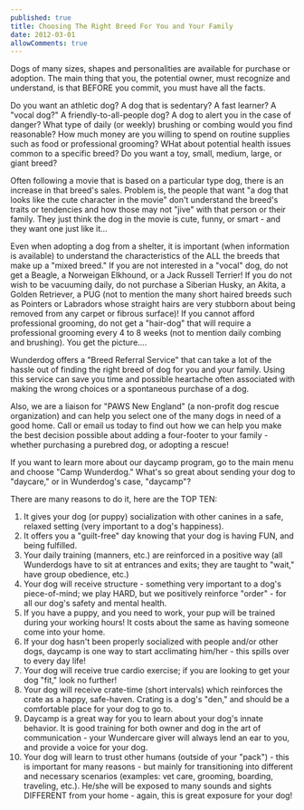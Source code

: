 ```yaml
---
published: true
title: Choosing The Right Breed For You and Your Family
date: 2012-03-01
allowComments: true
---
```


Dogs of many sizes, shapes and personalities are available for purchase or adoption. The main thing that you, the potential owner, must recognize and understand, is that BEFORE you commit, you must have all the facts.

Do you want an athletic dog? A dog that is sedentary? A fast learner? A "vocal dog?" A friendly-to-all-people dog? A dog to alert you in the case of danger? What type of daily (or weekly) brushing or combing would you find reasonable? How much money are you willing to spend on routine supplies such as food or professional grooming? WHat about potential health issues common to a specific breed? Do you want a toy, small, medium, large, or giant breed?

Often following a movie that is based on a particular type dog, there is an increase in that breed's sales. Problem is, the people that want "a dog that looks like the cute character in the movie" don't understand the breed's traits or tendencies and how those may not "jive" with that person or their family. They just think the dog in the movie is cute, funny, or smart - and they want one just like it...

Even when adopting a dog from a shelter, it is important (when information is available) to understand the characteristics of the ALL the breeds that make up a "mixed breed." If you are not interested in a "vocal" dog, do not get a Beagle, a Norweigan Elkhound, or a Jack Russell Terrier! If you do not wish to be vacuuming daily, do not purchase a Siberian Husky, an Akita, a Golden Retriever, a PUG (not to mention the many short haired breeds such as Pointers or Labradors whose straight hairs are very stubborn about being removed from any carpet or fibrous surface)! If you cannot afford professional grooming, do not get a "hair-dog" that will require a professional grooming every 4 to 8 weeks (not to mention daily combing and brushing). You get the picture....

Wunderdog offers a "Breed Referral Service" that can take a lot of the hassle out of finding the right breed of dog for you and your family. Using this service can save you time and possible heartache often associated with making the wrong choices or a spontaneous purchase of a dog.

Also, we are a liaison for "PAWS New England" (a non-profit dog rescue organization) and can help you select one of the many dogs in need of a good home. Call or email us today to find out how we can help you make the best decision possible about adding a four-footer to your family - whether purchasing a purebred dog, or adopting a rescue!﻿﻿﻿﻿

If you want to learn more about our daycamp program, go to the main menu and choose "Camp Wunderdog."﻿
What's so great about sending your dog to "daycare," or in Wunderdog's case, "daycamp"?

There are many reasons to do it, here are the TOP TEN:

1. It gives your dog (or puppy) socialization with other canines in a safe, relaxed setting (very important to a dog's happiness).
2. It offers you a "guilt-free" day knowing that your dog is having FUN, and being fulfilled.
3. Your daily training (manners, etc.) are reinforced in a positive way (all Wunderdogs have to sit at entrances and exits; they are taught to "wait," have group obedience, etc.)
4. Your dog will receive structure - something very important to a dog's piece-of-mind; we play HARD, but we positively reinforce "order" - for all our dog's safety and mental health.
5. If you have a puppy, and you need to work, your pup will be trained during your working hours! It costs about the same as having someone come into your home.
6. If your dog hasn't been properly socialized with people and/or other dogs, daycamp is one way to start acclimating him/her - this spills over to every day life!
7. Your dog will receive true cardio exercise; if you are looking to get your dog "fit," look no further!
8. Your dog will receive crate-time (short intervals) which reinforces the crate as a happy, safe-haven. Crating is a dog's "den," and should be a comfortable place for your dog to go to.
9. Daycamp is a great way for you to learn about your dog's innate behavior. It is good training for both owner and dog in the art of communication - your Wundercare giver will always lend an ear to you, and provide a voice for your dog.
10. Your dog will learn to trust other humans (outside of your "pack") - this is important for many reasons - but mainly for transitioning into different and necessary scenarios (examples: vet care, grooming, boarding, traveling, etc.). He/she will be exposed to many sounds and sights DIFFERENT from your home - again, this is great exposure for your dog!
